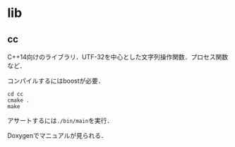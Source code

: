 # lib

## cc

C++14向けのライブラリ．UTF-32を中心とした文字列操作関数．プロセス関数など．

コンパイルするにはboostが必要．

    cd cc
    cmake .
    make

アサートするには`./bin/main`を実行．

Doxygenでマニュアルが見られる．

